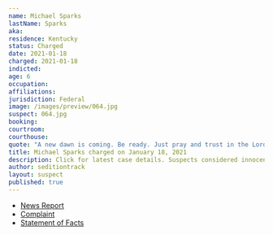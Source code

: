 ```yaml
---
name: Michael Sparks
lastName: Sparks
aka:
residence: Kentucky
status: Charged
date: 2021-01-18
charged: 2021-01-18
indicted:
age: 6
occupation:
affiliations:
jurisdiction: Federal
image: /images/preview/064.jpg
suspect: 064.jpg
booking:
courtroom:
courthouse:
quote: "A new dawn is coming. Be ready. Just pray and trust in the Lord."
title: Michael Sparks charged on January 18, 2021
description: Click for latest case details. Suspects considered innocent until proven guilty.
author: seditiontrack
layout: suspect
published: true
---
```

- [News Report](https://www.whas11.com/article/news/kentucky/elizabethtown-kentucky-capitol-riot-charges/417-5c05ad24-1375-4a90-a628-20196a598e61)
- [Complaint](https://www.justice.gov/opa/page/file/1357386/download)
- [Statement of Facts](https://www.justice.gov/opa/page/file/1357391/download)
